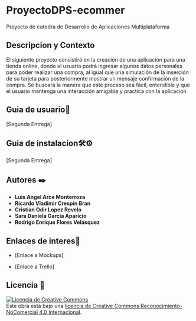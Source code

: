 # ProyectoDPS-ecommer
Proyecto de catedra de Desarrollo de Aplicaciones Multiplataforma

## Descripcion y Contexto
El siguiente proyecto consistirá en la creación de una aplicación para una tienda online, donde el usuario podrá ingresar algunos datos personales para poder realizar una compra, al igual que una simulación de la inserción de su tarjeta para posteriormente mostrar un mensaje confirmación de la compra. Se buscará la manera que este proceso sea fácil, entendible y que el usuario mantenga una interacción amigable y practica con la aplicación

## Guia de usuario👤
[Segunda Entrega]

## Guia de instalacion🛠⚙️
[Segunda Entrega]

## Autores ✒️

* **Luis Angel Arce Monterroza** 
* **Ricardo Vladimir Crespin Bran** 
* **Cristian Odir Lopez Revelo** 
* **Sara Daniela García Aparicio**
* **Rodrigo Enrique Flores Velásquez** 

## Enlaces de interes🔗
* [Enlace a Mockups]

* [Enlace a Trello] 

## Licencia 📄



<a rel="license" href="http://creativecommons.org/licenses/by-nc/4.0/"><img alt="Licencia de Creative Commons" style="border-width:0" src="https://i.creativecommons.org/l/by-nc/4.0/88x31.png" /></a><br />Este obra está bajo una <a rel="license" href="http://creativecommons.org/licenses/by-nc/4.0/">licencia de Creative Commons Reconocimiento-NoComercial 4.0 Internacional</a>.
